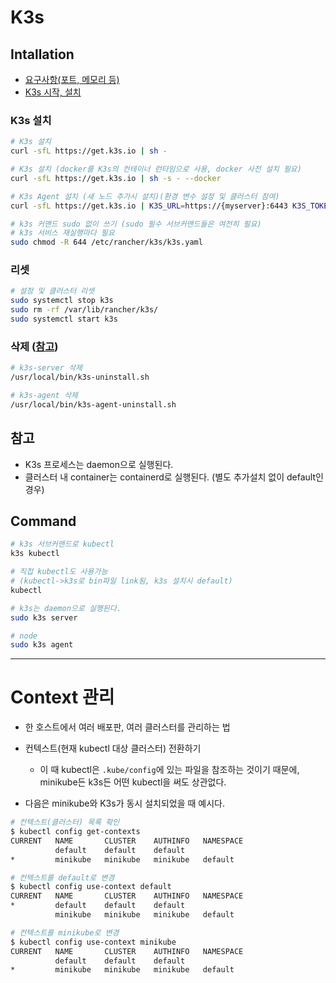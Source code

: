 # K3s

## Intallation

- [요구사항(포트, 메모리 등)](https://docs.k3s.io/installation/requirements)
- [K3s 시작, 설치](https://docs.k3s.io/quick-start)

### K3s 설치

```sh
# K3s 설치
curl -sfL https://get.k3s.io | sh -

# K3s 설치 (docker를 K3s의 컨테이너 런타임으로 사용, docker 사전 설치 필요)
curl -sfL https://get.k3s.io | sh -s - --docker

# K3s Agent 설치 (새 노드 추가시 설치)(환경 변수 설정 및 클러스터 참여)
curl -sfL https://get.k3s.io | K3S_URL=https://{myserver}:6443 K3S_TOKEN={mynodetoken} sh -

# k3s 커맨드 sudo 없이 쓰기 (sudo 필수 서브커맨드들은 여전히 필요)
# k3s 서비스 재실행마다 필요
sudo chmod -R 644 /etc/rancher/k3s/k3s.yaml
```

### 리셋

```sh
# 설정 및 클러스터 리셋
sudo systemctl stop k3s
sudo rm -rf /var/lib/rancher/k3s/
sudo systemctl start k3s
```

### 삭제 ([참고](https://docs.k3s.io/installation/uninstall))

```sh
# k3s-server 삭제
/usr/local/bin/k3s-uninstall.sh

# k3s-agent 삭제
/usr/local/bin/k3s-agent-uninstall.sh
```

## 참고

- K3s 프로세스는 daemon으로 실행된다.
- 클러스터 내 container는 containerd로 실행된다. (별도 추가설치 없이 default인 경우)

## Command

```sh
# k3s 서브커맨드로 kubectl
k3s kubectl

# 직접 kubectl도 사용가능
# (kubectl->k3s로 bin파일 link됨, k3s 설치시 default)
kubectl
```

```sh
# k3s는 daemon으로 실행된다.
sudo k3s server

# node
sudo k3s agent
```

---
# Context 관리

- 한 호스트에서 여러 배포판, 여러 클러스터를 관리하는 법
- 컨텍스트(현재 kubectl 대상 클러스터) 전환하기
  - 이 때 kubectl은 `.kube/config`에 있는 파일을 참조하는 것이기 때문에, minikube든 k3s든 어떤 kubectl을 써도 상관없다.

- 다음은 minikube와 K3s가 동시 설치되었을 때 예시다.

```sh
# 컨텍스트(클러스터) 목록 확인
$ kubectl config get-contexts
CURRENT   NAME       CLUSTER    AUTHINFO   NAMESPACE
          default    default    default
*         minikube   minikube   minikube   default
```

```sh
# 컨텍스트를 default로 변경
$ kubectl config use-context default
CURRENT   NAME       CLUSTER    AUTHINFO   NAMESPACE
*         default    default    default
          minikube   minikube   minikube   default
```

```sh
# 컨텍스트를 minikube로 변경
$ kubectl config use-context minikube
CURRENT   NAME       CLUSTER    AUTHINFO   NAMESPACE
          default    default    default
*         minikube   minikube   minikube   default
```